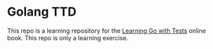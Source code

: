 # Golang TTD

This repo is a learning repository for the [Learning Go with Tests](https://quii.gitbook.io/learn-go-with-tests/) online book. This repo is only a learning exercise.